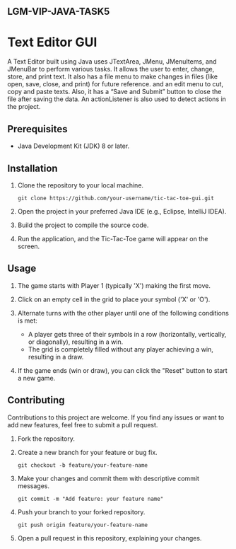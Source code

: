 ## LGM-VIP-JAVA-TASK5

# Text Editor GUI 

A Text Editor built using Java uses JTextArea, JMenu, JMenuItems, and
JMenuBar to perform various tasks. It allows the user to enter, change, store,
and print text. It also has a file menu to make changes in files (like open, save,
close, and print) for future reference. and an edit menu to cut, copy and paste
texts. Also, it has a “Save and Submit” button to close the file after saving the
data. An actionListener is also used to detect actions in the project.


## Prerequisites

- Java Development Kit (JDK) 8 or later.

## Installation

1. Clone the repository to your local machine.
   ```
   git clone https://github.com/your-username/tic-tac-toe-gui.git
   ```

2. Open the project in your preferred Java IDE (e.g., Eclipse, IntelliJ IDEA).

3. Build the project to compile the source code.

4. Run the application, and the Tic-Tac-Toe game will appear on the screen.

## Usage

1. The game starts with Player 1 (typically 'X') making the first move.

2. Click on an empty cell in the grid to place your symbol ('X' or 'O').

3. Alternate turns with the other player until one of the following conditions is met:
   - A player gets three of their symbols in a row (horizontally, vertically, or diagonally), resulting in a win.
   - The grid is completely filled without any player achieving a win, resulting in a draw.

4. If the game ends (win or draw), you can click the "Reset" button to start a new game.

## Contributing

Contributions to this project are welcome. If you find any issues or want to add new features, feel free to submit a pull request.

1. Fork the repository.

2. Create a new branch for your feature or bug fix.
   ```
   git checkout -b feature/your-feature-name
   ```

3. Make your changes and commit them with descriptive commit messages.
   ```
   git commit -m "Add feature: your feature name"
   ```

4. Push your branch to your forked repository.
   ```
   git push origin feature/your-feature-name
   ```

5. Open a pull request in this repository, explaining your changes.


